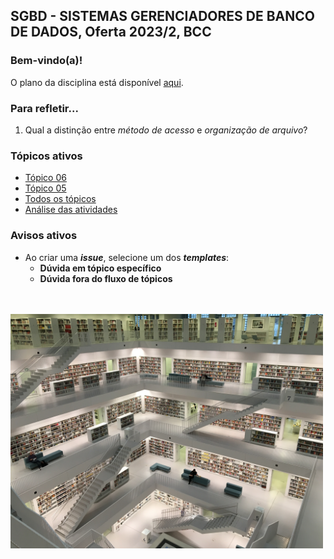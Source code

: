 ## SGBD - SISTEMAS GERENCIADORES DE BANCO DE DADOS, Oferta 2023/2, BCC

### Bem-vindo(a)!

O plano da disciplina está disponível [aqui](./media/sgbd-2023-2-bcc-plano.pdf).<br>

### Para refletir...

1. Qual a distinção entre _método de acesso_ e _organização de arquivo_?

### Tópicos ativos

- [Tópico 06](./topico/topico-05.md)
- [Tópico 05](./topico/topico-05.md)
- [Todos os tópicos](topico/topico-index.md)
- [Análise das atividades](./topico/tresultado.md)

### Avisos ativos

- Ao criar uma _**issue**_, selecione um dos _**templates**_:
  - **Dúvida em tópico específico**
  - **Dúvida fora do fluxo de tópicos**

<br>
<br>
<img src="./media/tobias-fischer-PkbZahEG2Ng-unsplash.jpg" width="500">
